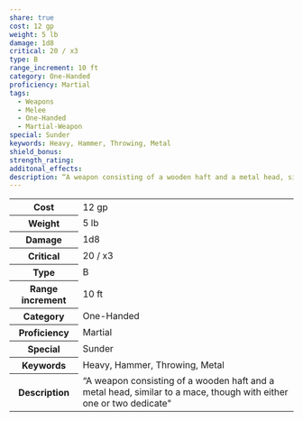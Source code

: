 ```yaml
---
share: true
cost: 12 gp
weight: 5 lb
damage: 1d8
critical: 20 / x3
type: B
range_increment: 10 ft
category: One-Handed
proficiency: Martial
tags:
  - Weapons
  - Melee
  - One-Handed
  - Martial-Weapon
special: Sunder
keywords: Heavy, Hammer, Throwing, Metal
shield_bonus: 
strength_rating: 
additonal_effects: 
description: “A weapon consisting of a wooden haft and a metal head, similar to a mace, though with either one or two dedicate"
---
```

<p><span dir="ltr" style="overflow-x: auto;"><table><tbody><tr><th dir="ltr">Cost</th><td dir="ltr">12 gp</td></tr><tr><th dir="ltr">Weight</th><td dir="ltr">5 lb</td></tr><tr><th dir="ltr">Damage</th><td dir="ltr">1d8</td></tr><tr><th dir="ltr">Critical</th><td dir="ltr">20 / x3</td></tr><tr><th dir="ltr">Type</th><td dir="ltr">B</td></tr><tr><th dir="ltr">Range increment</th><td dir="ltr">10 ft</td></tr><tr><th dir="ltr">Category</th><td dir="ltr">One-Handed</td></tr><tr><th dir="ltr">Proficiency</th><td dir="ltr">Martial</td></tr><tr><th dir="ltr">Special</th><td dir="ltr">Sunder</td></tr><tr><th dir="ltr">Keywords</th><td dir="ltr">Heavy, Hammer, Throwing, Metal</td></tr><tr><th dir="ltr">Description</th><td dir="ltr">“A weapon consisting of a wooden haft and a metal head, similar to a mace, though with either one or two dedicate"</td></tr></tbody></table></span></p>